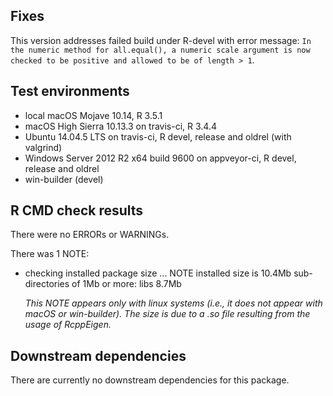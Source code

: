 ## Fixes
This version addresses failed build under R-devel with error message: `In the numeric method for all.equal(), a numeric scale argument is now checked to be positive and allowed to be of length > 1`.

## Test environments
* local macOS Mojave 10.14, R 3.5.1
* macOS High Sierra 10.13.3 on travis-ci, R 3.4.4
* Ubuntu 14.04.5 LTS on travis-ci, R devel, release and oldrel (with valgrind)
* Windows Server 2012 R2 x64 build 9600 on appveyor-ci, R devel, release and oldrel 
* win-builder (devel)

## R CMD check results
There were no ERRORs or WARNINGs. 

There was 1 NOTE:

* checking installed package size ... NOTE
  installed size is  10.4Mb
  sub-directories of 1Mb or more:
    libs   8.7Mb
  
  *This NOTE appears only with linux systems (i.e., it does not appear with macOS or win-builder). The size is due to a .so file resulting from the usage of RcppEigen.*
  
## Downstream dependencies
There are currently no downstream dependencies for this package.
